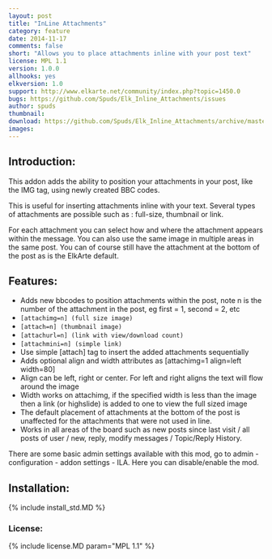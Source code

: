 ```yaml
---
layout: post
title: "InLine Attachments"
category: feature
date: 2014-11-17
comments: false
short: "Allows you to place attachments inline with your post text"
license: MPL 1.1
version: 1.0.0
allhooks: yes
elkversion: 1.0
support: http://www.elkarte.net/community/index.php?topic=1450.0
bugs: https://github.com/Spuds/Elk_Inline_Attachments/issues
author: spuds
thumbnail:
download: https://github.com/Spuds/Elk_Inline_Attachments/archive/master.zip
images:
---
```


## Introduction:
This addon adds the ability to position your attachments in your post, like the IMG tag, using newly created BBC codes. 

This is useful for inserting attachments inline with your text.  Several types of attachments are possible such as : full-size, thumbnail or link. 

For each attachment you can select how and where the attachment appears within the message. You can also use the same image in multiple areas in the same post. You can of course still have the attachment at the bottom of the post as is the ElkArte default.

## Features:
-  Adds new bbcodes to position attachments within the post, note n is the number of the attachment in the post, eg first = 1, second = 2, etc
  -  ```[attachimg=n] (full size image)```
  -  ```[attach=n] (thumbnail image)```
  -  ```[attachurl=n] (link with view/download count)```
  -  ```[attachmini=n] (simple link)```
-  Use simple [attach] tag to insert the added attachments sequentially
-  Adds optional align and width attributes as [attachimg=1 align=left width=80]
-  Align can be left, right or center.  For left and right aligns the text will flow around the image
-  Width works on attachimg, if the specified width is less than the image then a link (or highslide) is added to one to view the full sized image
-  The default placement of attachments at the bottom of the post is unaffected for the attachments that were not used in line.
-  Works in all areas of the board such as new posts since last visit / all posts of user / new, reply, modify messages / Topic/Reply History.

There are some basic admin settings available with this mod, go to admin - configuration - addon settings - ILA. Here you can disable/enable the mod.

## Installation:
{% include install_std.MD %}

### License:
{% include license.MD param="MPL 1.1" %}